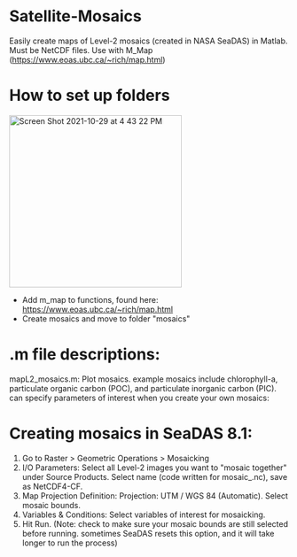 # Satellite-Mosaics
Easily create maps of Level-2 mosaics (created in NASA SeaDAS) in Matlab. Must be NetCDF files. Use with M_Map (https://www.eoas.ubc.ca/~rich/map.html)

# How to set up folders
<img width="311" alt="Screen Shot 2021-10-29 at 4 43 22 PM" src="https://user-images.githubusercontent.com/83712030/139499427-cad50cc9-68d9-4f1d-98bf-edc9e36bf9b9.png">

- Add m_map to functions, found here: https://www.eoas.ubc.ca/~rich/map.html
- Create mosaics and move to folder "mosaics"

# .m file descriptions:
mapL2_mosaics.m: Plot mosaics. example mosaics include chlorophyll-a, particulate organic carbon (POC), and particulate inorganic carbon (PIC). can specify parameters of interest when you create your own mosaics:

# Creating mosaics in SeaDAS 8.1:
1. Go to Raster > Geometric Operations > Mosaicking
2. I/O Parameters: Select all Level-2 images you want to "mosaic together" under Source Products. Select name (code written for mosaic_<julianday>.nc), save as NetCDF4-CF.
3. Map Projection Definition: Projection: UTM / WGS 84 (Automatic). Select mosaic bounds. 
4. Variables & Conditions: Select variables of interest for mosaicking.
5. Hit Run. (Note: check to make sure your mosaic bounds are still selected before running. sometimes SeaDAS resets this option, and it will take longer to run the process)
